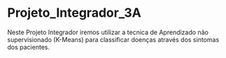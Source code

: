 # Projeto_Integrador_3A
Neste Projeto Integrador iremos utilizar a tecnica de Aprendizado não supervisionado (K-Means) para classificar doenças através dos sintomas dos pacientes.
